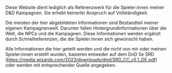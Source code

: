 Diese Website dient lediglich als Referenzwerk für die Spieler:innen meiner D&D Kampagnen. Sie erhebt keinerlei Anspruch auf Vollständigkeit.

Die meisten der hier abgebildeten Informationen sind Bestandteil meiner eigenen Kampagnenwelt. Darunter fallen Hintergrundinformationen über die Welt, die NPCs und die Kampagnen. 
Diese Informationen werden ergänzt durch Schnellreferenzen, die die Spieler:innen sich gewünscht haben.

Alle Informationen die hier geteilt werden und die nicht von mir oder meinen Spieler:innen erstellt wurden, basieren entweder auf dem DnD 5e SRD (https://media.wizards.com/2023/downloads/dnd/SRD_CC_v5.1_DE.pdf) oder werden mit entsprechender Quelle angegeben.